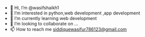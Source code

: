 - 👋 Hi, I’m @wasifshaikh1
- 👀 I’m interested in python,web development ,app development
- 🌱 I’m currently learning web development
- 💞️ I’m looking to collaborate on ...
- 📫 How to reach me siddiquewasifur786123@gmail.com

<!---
wasifshaikh1/wasifshaikh1 is a ✨ special ✨ repository because its `README.md` (this file) appears on your GitHub profile.
You can click the Preview link to take a look at your changes.
--->
